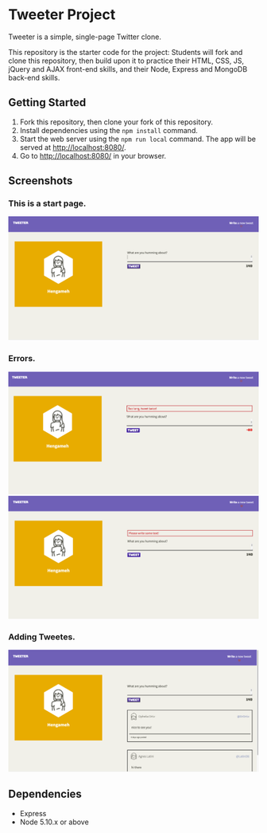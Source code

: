 # Tweeter Project

Tweeter is a simple, single-page Twitter clone.

This repository is the starter code for the project: Students will fork and clone this repository, then build upon it to practice their HTML, CSS, JS, jQuery and AJAX front-end skills, and their Node, Express and MongoDB back-end skills.

## Getting Started

1. Fork this repository, then clone your fork of this repository.
2. Install dependencies using the `npm install` command.
3. Start the web server using the `npm run local` command. The app will be served at <http://localhost:8080/>.
4. Go to <http://localhost:8080/> in your browser.
## Screenshots
### This is a start page.
!["This is a start page."](https://github.com/hajhana/tweeter/blob/master/docs/Start%20page.png)
### Errors.
!["This is a long tweet error page."](https://github.com/hajhana/tweeter/blob/master/docs/Too%20long%20tweet.png)
!["This is a empty tweet error page."](https://github.com/hajhana/tweeter/blob/master/docs/Empty%20tweet.png)
### Adding Tweetes.
!["This is a tweets page."](https://github.com/hajhana/tweeter/blob/master/docs/Tweet%20posted.png)

## Dependencies

- Express
- Node 5.10.x or above

